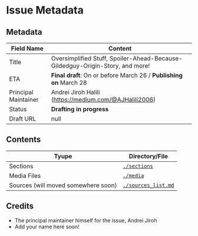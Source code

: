 # Issue Metadata

## Metadata

| Field Name | Content |
| --- | --- |
| Title | Oversimplified Stuff, Spoiler-Ahead-Because-Gildedguy-Origin-Story, and more! |
| ETA | **Final draft**: On or before March 26 / **Publishing on** March 28 |
| Principal Maintainer | Andrei Jiroh Halili (https://medium.com/@AJHalili2006) |
| Status | **Drafting in progress** |
| Draft URL | null |

## Contents

| Tyupe | Directory/File |
| --- | --- |
| Sections | [`./sections`](./sections) |
| Media Files | [`./media`](./files) |
| Sources (will moved somewhere soon) | [`./sources_list.md`](./sources_list.md) |

## Credits

- The principal maintainer himself for the issue, Andrei Jiroh
- Add your name here soon!
